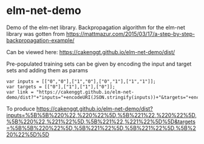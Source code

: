 # elm-net-demo

Demo of the elm-net library. Backpropagation algorithm for the elm-net library
was gotten from https://mattmazur.com/2015/03/17/a-step-by-step-backpropagation-example/

Can be viewed here: https://cakenggt.github.io/elm-net-demo/dist/

Pre-populated training sets can be given by encoding the input and target sets and adding them as params

```
var inputs = [["0","0"],["1","0"],["0","1"],["1","1"]];
var targets = [["0"],["1"],["1"],["0"]];
var link = "https://cakenggt.github.io/elm-net-demo/dist?"+"inputs="+encodeURI(JSON.stringify(inputs))+"&targets="+encodeURI(JSON.stringify(targets));
```

To produce https://cakenggt.github.io/elm-net-demo/dist?inputs=%5B%5B%220%22,%220%22%5D,%5B%221%22,%220%22%5D,%5B%220%22,%221%22%5D,%5B%221%22,%221%22%5D%5D&targets=%5B%5B%220%22%5D,%5B%221%22%5D,%5B%221%22%5D,%5B%220%22%5D%5D
